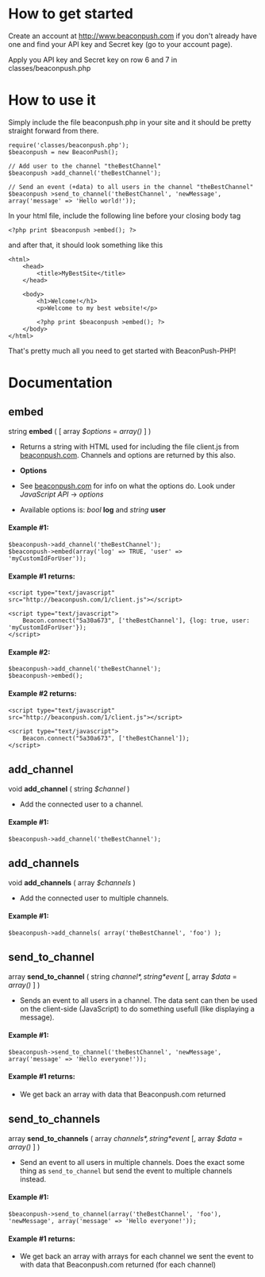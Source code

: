 How to get started
==================
Create an account at http://www.beaconpush.com if you don't already have 
one and find your API key and Secret key (go to your account page).

Apply you API key and Secret key on row 6 and 7 in classes/beaconpush.php


How to use it
=============
Simply include the file beaconpush.php in your site and it should be pretty straight forward from there.

	require('classes/beaconpush.php');
	$beaconpush = new BeaconPush();
	
	// Add user to the channel "theBestChannel"
	$beaconpush >add_channel('theBestChannel');
	
	// Send an event (+data) to all users in the channel "theBestChannel"
	$beaconpush >send_to_channel('theBestChannel', 'newMessage', array('message' => 'Hello world!'));

In your html file, include the following line before your closing body tag

	<?php print $beaconpush >embed(); ?>

and after that, it should look something like this

	<html>
		<head>
			<title>MyBestSite</title>
		</head>

		<body>
			<h1>Welcome!</h1>
			<p>Welcome to my best website!</p>

			<?php print $beaconpush >embed(); ?>
		</body>
	</html>

That's pretty much all you need to get started with BeaconPush-PHP!


Documentation
=============

embed
-----
string **embed** ( [ array *$options* = *array()* ] )

* Returns a string with HTML used for including the file client.js from [beaconpush.com](http://www.beaconpush.com "Beaconpush"). Channels and options are returned by this also.

* **Options**
* See [beaconpush.com](http://beaconpush.com/guide/embedding-the-client/ "Beaconpush") for info on what the options do. Look under *JavaScript API* -> *options*
* Available options is: *bool* **log** and *string* **user**

#### Example #1:

	$beaconpush->add_channel('theBestChannel');
	$beaconpush->embed(array('log' => TRUE, 'user' => 'myCustomIdForUser'));

#### Example #1 returns:

	<script type="text/javascript" src="http://beaconpush.com/1/client.js"></script>
	
	<script type="text/javascript">
		Beacon.connect("5a30a673", ['theBestChannel'], {log: true, user: 'myCustomIdForUser'});
	</script>

#### Example #2:

	$beaconpush->add_channel('theBestChannel');
	$beaconpush->embed();

#### Example #2 returns:

	<script type="text/javascript" src="http://beaconpush.com/1/client.js"></script>
	
	<script type="text/javascript">
		Beacon.connect("5a30a673", ['theBestChannel']);
	</script>

add_channel
-----------
void **add_channel** ( string *$channel* )

* Add the connected user to a channel.

#### Example #1:

	$beaconpush->add_channel('theBestChannel');

add_channels
------------
void **add_channels** ( array *$channels* )

* Add the connected user to multiple channels.

#### Example #1:

	$beaconpush->add_channels( array('theBestChannel', 'foo') );

send_to_channel
---------------
array **send_to_channel** ( string *$channel*, string *$event* [, array *$data* = *array()* ] )

* Sends an event to all users in a channel. The data sent can then be used on the client-side (JavaScript) to do something usefull (like displaying a message).

#### Example #1:

	$beaconpush->send_to_channel('theBestChannel', 'newMessage', array('message' => 'Hello everyone!'));

#### Example #1 returns:
* We get back an array with data that Beaconpush.com returned

send_to_channels
----------------
array **send_to_channels** ( array *$channels*, string *$event* [, array *$data* = *array()* ] )

* Send an event to all users in multiple channels. Does the exact some thing as `send_to_channel` but send the event to multiple channels instead.

#### Example #1:

	$beaconpush->send_to_channel(array('theBestChannel', 'foo'), 'newMessage', array('message' => 'Hello everyone!'));

#### Example #1 returns:
* We get back an array with arrays for each channel we sent the event to with data that Beaconpush.com returned (for each channel)